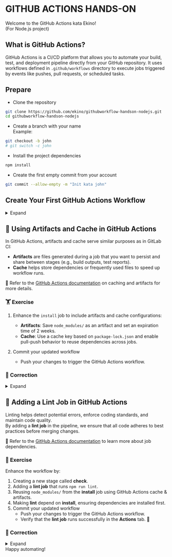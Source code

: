 # GITHUB ACTIONS HANDS-ON

Welcome to the GitHub Actions kata Ekino!  
(For Node.js project)

## What is GitHub Actions?

GitHub Actions is a CI/CD platform that allows you to automate your build, test, and deployment pipeline directly from your GitHub repository. It uses workflows defined in `.github/workflows` directory to execute jobs triggered by events like pushes, pull requests, or scheduled tasks.

## Prepare

- Clone the repository

```sh
git clone https://github.com/ekino/githubworkflow-handson-nodejs.git
cd githubworkflow-handson-nodejs
```

- Create a branch with your name  
  Example:

```sh
git checkout -b john
# git switch -c john
```

- Install the project dependencies

```sh
npm install
```

- Create the first empty commit from your account

```sh
git commit --allow-empty -m "Init kata john"
```

## Create Your First GitHub Actions Workflow

<details>
<summary>Expand</summary>

1. Create a `.github/workflows` directory in the root of your project if it doesn't exist:

```sh
mkdir -p .github/workflows
```

2. Create a new workflow file, for example `ci.yml`:

```sh
touch .github/workflows/ci.yml
```

3. Modify the `ci.yml` file:

```yaml
name: CI Pipeline

on:
  push:
    branches:
      - john #replace by your branch name

jobs:
  install:
    runs-on: ubuntu-latest
    steps:
      - name: Checkout repository
        uses: actions/checkout@v4

      - name: Setup Node.js
        uses: actions/setup-node@v4
        with:
          node-version: 22

      - name: Install dependencies
        run: npm ci

      - name: Install biome
        run: npm install -D @biomejs/cli-linux-x64
```

4. Commit and push your workflow file:

```sh
git add .github/workflows/ci.yml
git commit -m "Add GitHub Actions workflow"
git push origin john
```

Once you push your changes, GitHub will automatically trigger the workflow.

5. Open your GitHub repository in a browser and navigate to the **Actions** tab to see your workflow running 🚀.

### 🔍 Explanation

- `name:` Sets the name of the GitHub Actions workflow.

- `on:` Defines when the pipeline should run:

  - On each push to the main branch.

- `jobs:` Defines the list of jobs to run.

- `install:`

- `runs-on:`

  - `ubuntu-latest:` Specifies that the job will run on an Ubuntu environment.

  - `steps:` Lists the steps of the job:

        1. Checkout repository – Clones the repository.

        2. Setup Node.js – Uses the latest Node.js 22 version.

        3. Install dependencies – Runs npm ci to install dependencies.

        4. Install biome – Installs @biomejs/cli-linux-x64 to avoid issues in GitHub Actions.

</details>

## 🚀 Using Artifacts and Cache in GitHub Actions

In GitHub Actions, artifacts and cache serve similar purposes as in GitLab CI:

- **Artifacts** are files generated during a job that you want to persist and share between stages (e.g., build outputs, test reports).
- **Cache** helps store dependencies or frequently used files to speed up workflow runs.

🔗 Refer to the [GitHub Actions documentation](https://docs.github.com/en/actions/using-workflows/caching-dependencies-and-builds) on caching and artifacts for more details.

### 🏋️ Exercise

1. Enhance the `install` job to include artifacts and cache configurations:

   - **Artifacts**: Save `node_modules/` as an artifact and set an expiration time of 2 weeks.
   - **Cache**: Use a cache key based on `package-lock.json` and enable pull-push behavior to reuse dependencies across jobs.

2. Commit your updated workflow
   - Push your changes to trigger the GitHub Actions workflow.

### 🎯 Correction

<details>
<summary>Expand</summary>

```yaml
name: CI Pipeline

on:
  push:
    branches:
      - john

jobs:
  install:
    runs-on: ubuntu-latest
    steps:
      - name: Checkout repository
        uses: actions/checkout@v4

      - name: Setup Node.js
        uses: actions/setup-node@v4
        with:
          node-version: 22

      - name: Cache dependencies
        uses: actions/cache@v4
        with:
          path: node_modules
          key: node-modules-${{ hashFiles('package-lock.json') }}
          restore-keys: node-modules-

      - name: Install dependencies
        run: npm ci

      - name: Upload node_modules as an artifact
        uses: actions/upload-artifact@v4
        with:
          name: node-modules
          path: node_modules
          retention-days: 14
```

### 🔍 Explanation

#### `actions/cache`:

- Caches `node_modules/` based on `package-lock.json`.
- If `package-lock.json` changes, a new cache is created.
- Uses `restore-keys` for fallback cache retrieval.

#### `actions/upload-artifact`:

- Saves `node_modules/` as an artifact.
- The artifact remains available for 2 weeks (14 days).

💡 This setup ensures faster builds by caching dependencies and preserving files across jobs! 🚀

</details>

## 🚀 Adding a Lint Job in GitHub Actions

Linting helps detect potential errors, enforce coding standards, and maintain code quality.  
By adding a **lint job** in the pipeline, we ensure that all code adheres to best practices before merging changes.

🔗 Refer to the [GitHub Actions documentation](https://docs.github.com/en/actions/using-jobs/defining-job-dependencies) to learn more about job dependencies.

### 📝 Exercise

Enhance the workflow by:

1. Creating a new stage called **check**.
2. Adding a **lint job** that runs `npm run lint`.
3. Reusing `node_modules/` from the **install** job using GitHub Actions cache & artifacts.
4. Making **lint** depend on **install**, ensuring dependencies are installed first.
5. Commit your updated workflow
   - Push your changes to trigger the GitHub Actions workflow.
   - Verify that the **lint job** runs successfully in the **Actions** tab. 🚀

### 🎯 Correction

<details>
<summary>Expand</summary>

```yaml
name: CI Pipeline

on:
  push:
    branches:
      - john

jobs:
  install:
    runs-on: ubuntu-latest
    steps:
      - name: Checkout repository
        uses: actions/checkout@v4

      - name: Setup Node.js
        uses: actions/setup-node@v4
        with:
          node-version: 22

      - name: Cache dependencies
        uses: actions/cache@v4
        with:
          path: node_modules
          key: node-modules-${{ hashFiles('package-lock.json') }}
          restore-keys: node-modules-

      - name: Install dependencies
        run: npm ci

      - name: Upload node_modules as an artifact
        uses: actions/upload-artifact@v4
        with:
          name: node-modules
          path: node_modules
          retention-days: 1

  lint:
    runs-on: ubuntu-latest
    needs: install # Ensures the install job completes first
    steps:
      - name: Checkout repository
        uses: actions/checkout@v4

      - name: Download node_modules artifact
        uses: actions/download-artifact@v4
        with:
          name: node-modules
          path: node_modules

      - name: Run linter
        run: npm run lint
```

### 🔍 Explanation

### **install job**:

- Installs dependencies using `npm ci`.
- Caches `node_modules/` using `actions/cache` for efficiency.
- Uploads `node_modules/` as an artifact to be used in later jobs.

### **lint job**:

- Declares `needs: install`, ensuring that dependencies are installed first.
- Downloads `node_modules/` from the artifact saved in the **install** job.
- Runs `npm run lint` to check code quality.

### 💡 Why use both **cache** and **artifacts**?

- **Cache (`actions/cache`)** is shared between workflow runs (persists across multiple commits).
- **Artifacts (`actions/upload-artifact`)** are job-specific (persist only within the same workflow execution).

Using both ensures that dependencies are efficiently reused across jobs and across multiple workflow runs.

🚀 **This setup ensures faster builds and enforces linting rules before merging any code!**

</details>
Happy automating!
